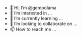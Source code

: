 - 👋 Hi, I’m @gempolama
- 👀 I’m interested in ...
- 🌱 I’m currently learning ...
- 💞️ I’m looking to collaborate on ...
- 📫 How to reach me ...

<!---
gempolama/gempolama is a ✨ special ✨ repository because its `README.md` (this file) appears on your GitHub profile.
You can click the Preview link to take a look at your changes.
--->
